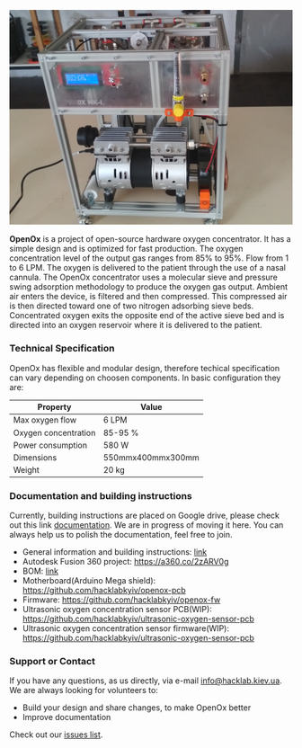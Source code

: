 ![General](general-view.jpg)

**OpenOx** is a project of open-source hardware oxygen concentrator. It has a simple design and is optimized for fast production. The oxygen concentration level of the output gas ranges from 85% to 95%. Flow from 1 to 6 LPM. The oxygen is delivered to the patient through the use of a nasal cannula. The OpenOx concentrator uses a molecular sieve and pressure swing adsorption methodology to produce the oxygen gas output. Ambient air enters the device, is filtered and then compressed. This compressed air is then directed toward one of two nitrogen adsorbing sieve beds. Concentrated oxygen exits the opposite end of the active sieve bed and is directed into an oxygen reservoir where it is delivered to the patient.


### Technical Specification

OpenOx has flexible and modular design, therefore techical specification can vary depending on choosen components. In basic configuration they are:

| Property            | Value            |
| --------------------| ---------------- |
| Max oxygen flow     | 6 LPM            |
| Oxygen concentration| 85-95 %          |
| Power consumption   | 580 W            |
| Dimensions          | 550mmx400mmx300mm|
| Weight              | 20 kg            |

### Documentation and building instructions

Currently, building instructions are placed on Google drive, please check out this link
[documentation](https://docs.google.com/document/d/1ixzttdHdoLdcEha1TVJCyJB47DOLL0A6jboofB66MYc/edit?usp=sharing). We are in progress of moving it here. You can always help us to polish the documentation, feel free to join.

* General information and building instructions: [link](https://docs.google.com/document/d/1ixzttdHdoLdcEha1TVJCyJB47DOLL0A6jboofB66MYc/edit?usp=sharing)
* Autodesk Fusion 360 project: https://a360.co/2zARV0g
* BOM: [link](https://docs.google.com/spreadsheets/d/10ZUSy3DPvSKDeT9YbCROi2vXnXLKsUdeljT3vWMD914/edit?usp=sharing)
* Motherboard(Arduino Mega shield): https://github.com/hacklabkyiv/openox-pcb
* Firmware: https://github.com/hacklabkyiv/openox-fw
* Ultrasonic oxygen concentration sensor PCB(WIP): https://github.com/hacklabkyiv/ultrasonic-oxygen-sensor-pcb
* Ultrasonic oxygen concentration sensor firmware(WIP): https://github.com/hacklabkyiv/ultrasonic-oxygen-sensor-pcb

### Support or Contact

If you have any questions, as us directly, via e-mail info@hacklab.kiev.ua. We are always looking for volunteers to:
* Build your design and share changes, to make OpenOx better
* Improve documentation

Check out our [issues list](https://github.com/hacklabkyiv/openox/issues).
